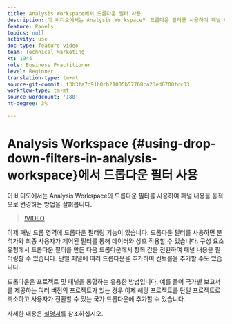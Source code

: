 ```yaml
---
title: Analysis Workspace에서 드롭다운 필터 사용
description: 이 비디오에서는 Analysis Workspace의 드롭다운 필터를 사용하여 패널 내용을 동적으로 변경하는 방법을 살펴봅니다.
feature: Panels
topics: null
activity: use
doc-type: feature video
team: Technical Marketing
kt: 1944
role: Business Practitioner
level: Beginner
translation-type: tm+mt
source-git-commit: f3b3fa7d91b0cb21005b57768ca23ed6700fcc03
workflow-type: tm+mt
source-wordcount: '180'
ht-degree: 3%

---
```



# Analysis Workspace {#using-drop-down-filters-in-analysis-workspace}에서 드롭다운 필터 사용

이 비디오에서는 Analysis Workspace의 드롭다운 필터를 사용하여 패널 내용을 동적으로 변경하는 방법을 살펴봅니다.

>[!VIDEO](https://video.tv.adobe.com/v/23877/?quality=12)

이제 패널 드롭 영역에 드롭다운 필터링 기능이 있습니다. 드롭다운 필터를 사용하면 분석가와 최종 사용자가 제어된 필터를 통해 데이터와 상호 작용할 수 있습니다. 구성 요소 유형에서 드롭다운 필터를 만든 다음 드롭다운에서 항목 간을 전환하여 패널 내용을 필터링할 수 있습니다. 단일 패널에 여러 드롭다운을 추가하여 컨트롤을 추가할 수도 있습니다.

드롭다운은 프로젝트 및 패널을 통합하는 유용한 방법입니다. 예를 들어 국가별 보고서를 제공하는 여러 버전의 프로젝트가 있는 경우 이제 해당 프로젝트를 단일 프로젝트로 축소하고 사용자가 전환할 수 있는 국가 드롭다운에 추가할 수 있습니다.

자세한 내용은 [설명서](https://marketing.adobe.com/resources/help/en_US/analytics/analysis-workspace/panels.html)를 참조하십시오.
